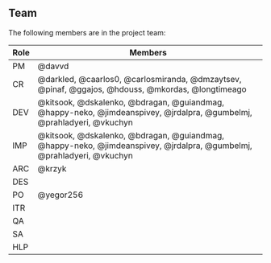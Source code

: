 ## Team

The following members are in the project team:

Role | Members
---|---
PM | @davvd
CR | @darkled, @caarlos0, @carlosmiranda, @dmzaytsev, @pinaf, @ggajos, @hdouss, @mkordas, @longtimeago
DEV | @kitsook, @dskalenko, @bdragan, @guiandmag, @happy-neko, @jimdeanspivey, @jrdalpra, @gumbelmj, @prahladyeri, @vkuchyn
IMP | @kitsook, @dskalenko, @bdragan, @guiandmag, @happy-neko, @jimdeanspivey, @jrdalpra, @gumbelmj, @prahladyeri, @vkuchyn
ARC | @krzyk
DES | 
PO | @yegor256
ITR | 
QA | 
SA | 
HLP | 
